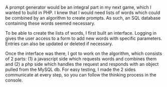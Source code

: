 A prompt generator would be an integral part in my next game, which I wanted to build in PHP. 
I knew that I would need lists of words which could be combined by an algorithm to create prompts.
As such, an SQL database containing these words seemed necessary.

To be able to create the lists of words, I first built an interface. 
Logging in gives the user access to a form to add new words with specific parameters. 
Entries can also be updated or deleted if necessary.

Once the interface was there, I got to work on the algorithm, which consists of 2 parts:
    (1) a javascript side which requests words and combines them and
    (2) a php side which handles the request and responds with an object pulled from the MySQL db.
For easy testing, I made the 2 sides communicate at every step, so you can follow the thinking process in the console.
